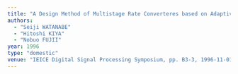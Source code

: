 ```yaml
---
title: "A Design Method of Multistage Rate Converteres based on Adaptive Filters"
authors:
  - "Seiji WATANABE"
  - "Hitoshi KIYA"
  - "Nobuo FUJII"
year: 1996
type: "domestic"
venue: "IEICE Digital Signal Processing Symposium, pp. B3-3, 1996-11-01."
---
```


